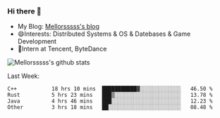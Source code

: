 ### Hi there 👋

- My Blog: [Mellorsssss's blog](https://mellorsssss.com/)
- 😄Interests: Distributed Systems & OS & Datebases & Game Development
- 🤔Intern at Tencent, ByteDance


![Mellorsssss's github stats](https://github-readme-stats.vercel.app/api?username=Mellorsssss&show_icons=true&theme=radical)

<!-- ![Top Langs](https://github-readme-stats.vercel.app/api/top-langs/?username=anuraghazra&hide=javascript,html,typescript,css,glsl) -->

<!--
**Mellorsssss/Mellorsssss** is a ✨ _special_ ✨ repository because its `README.md` (this file) appears on your GitHub profile.

Here are some ideas to get you started:

- 🔭 I’m currently working on ...
- 🌱 I’m currently learning ...
- 👯 I’m looking to collaborate on ...
- 🤔 I’m looking for help with ...
- 💬 Ask me about ...
- 📫 How to reach me: ...
- 😄 Pronouns: ...
- ⚡ Fun fact: ...
-->

Last Week:
<!--START_SECTION:waka-->

```text
C++           18 hrs 10 mins  ███████████▓░░░░░░░░░░░░░   46.50 %
Rust          5 hrs 23 mins   ███▒░░░░░░░░░░░░░░░░░░░░░   13.78 %
Java          4 hrs 46 mins   ███░░░░░░░░░░░░░░░░░░░░░░   12.23 %
Other         3 hrs 18 mins   ██░░░░░░░░░░░░░░░░░░░░░░░   08.48 %
```

<!--END_SECTION:waka-->
